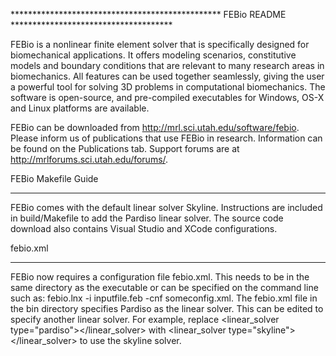 ************************************************ FEBio README *************************************

FEBio is a nonlinear finite element solver that is specifically designed for biomechanical applications. It offers modeling scenarios, constitutive models and boundary conditions that are relevant to many research areas in biomechanics. All features can be used together seamlessly, giving the user a powerful tool for solving 3D problems in computational biomechanics. The software is open-source, and pre-compiled executables for Windows, OS-X and Linux platforms are available.

FEBio can be downloaded from http://mrl.sci.utah.edu/software/febio.  Please inform us of publications that use FEBio in research.  Information can be found on the Publications tab.  Support forums are at http://mrlforums.sci.utah.edu/forums/.


FEBio Makefile Guide
********************

FEBio comes with the default linear solver Skyline.  Instructions are included in build/Makefile to add the Pardiso linear solver.  The source code download also contains Visual Studio and XCode configurations.

febio.xml
*********

FEBio now requires a configuration file febio.xml.  This needs to be in the same directory as the executable or can be specified on the command line such as: febio.lnx -i inputfile.feb -cnf someconfig.xml.  The febio.xml file in the bin directory specifies Pardiso as the linear solver.  This can be edited to specify another linear solver.  For example, replace <linear_solver type="pardiso"></linear_solver> with <linear_solver type="skyline"></linear_solver> to use the skyline solver.